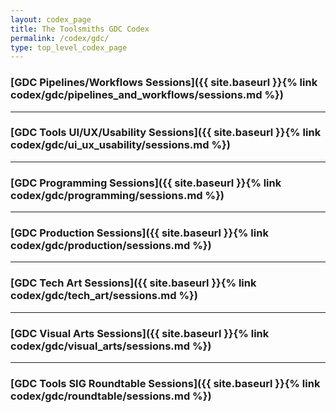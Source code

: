 ```yaml
---
layout: codex_page
title: The Toolsmiths GDC Codex
permalink: /codex/gdc/
type: top_level_codex_page
---
```


### [GDC Pipelines/Workflows Sessions]({{ site.baseurl }}{% link codex/gdc/pipelines_and_workflows/sessions.md %})

------

### [GDC Tools UI/UX/Usability Sessions]({{ site.baseurl }}{% link codex/gdc/ui_ux_usability/sessions.md %})

------

### [GDC Programming Sessions]({{ site.baseurl }}{% link codex/gdc/programming/sessions.md %})

------

### [GDC Production Sessions]({{ site.baseurl }}{% link codex/gdc/production/sessions.md %})

------

### [GDC Tech Art Sessions]({{ site.baseurl }}{% link codex/gdc/tech_art/sessions.md %})

------

### [GDC Visual Arts Sessions]({{ site.baseurl }}{% link codex/gdc/visual_arts/sessions.md %})

------

### [GDC Tools SIG Roundtable Sessions]({{ site.baseurl }}{% link codex/gdc/roundtable/sessions.md %})